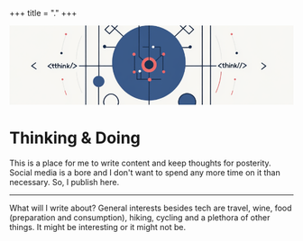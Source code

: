 
+++
title = "."
+++

![](images/think_banner.png)
# Thinking & Doing

This is a place for me to write content and keep thoughts for posterity. Social media is a bore and I don't want to spend any more time on it than necessary. So, I publish here. 

---

What will I write about? General interests besides tech are travel, wine, food (preparation and consumption), hiking, cycling and a plethora of other things. It might be interesting or it might not be. 